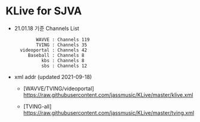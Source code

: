 # KLive for SJVA

* 21.01.18 기준 Channels List

              WAVVE : Channels 119
              TVING : Channels 35
        videoportal : Channels 42
           Baseball : Channels 8
                kbs : Channels 8
                sbs : Channels 12

* xml addr (updated 2021-09-18)

  - [WAVVE/TVING/videoportal]
    https://raw.githubusercontent.com/jassmusic/KLive/master/klive.xml

  - [TVING-all]
    https://raw.githubusercontent.com/jassmusic/KLive/master/tving.xml


